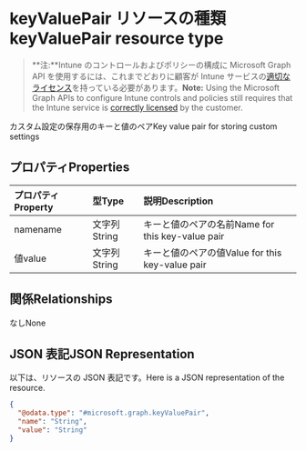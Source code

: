 # <a name="keyvaluepair-resource-type"></a><span data-ttu-id="1fc0e-101">keyValuePair リソースの種類</span><span class="sxs-lookup"><span data-stu-id="1fc0e-101">keyValuePair resource type</span></span>

> <span data-ttu-id="1fc0e-102">**注:**Intune のコントロールおよびポリシーの構成に Microsoft Graph API を使用するには、これまでどおりに顧客が Intune サービスの[適切なライセンス](https://go.microsoft.com/fwlink/?linkid=839381)を持っている必要があります。</span><span class="sxs-lookup"><span data-stu-id="1fc0e-102">**Note:** Using the Microsoft Graph APIs to configure Intune controls and policies still requires that the Intune service is [correctly licensed](https://go.microsoft.com/fwlink/?linkid=839381) by the customer.</span></span>

<span data-ttu-id="1fc0e-103">カスタム設定の保存用のキーと値のペア</span><span class="sxs-lookup"><span data-stu-id="1fc0e-103">Key value pair for storing custom settings</span></span>
## <a name="properties"></a><span data-ttu-id="1fc0e-104">プロパティ</span><span class="sxs-lookup"><span data-stu-id="1fc0e-104">Properties</span></span>
|<span data-ttu-id="1fc0e-105">プロパティ</span><span class="sxs-lookup"><span data-stu-id="1fc0e-105">Property</span></span>|<span data-ttu-id="1fc0e-106">型</span><span class="sxs-lookup"><span data-stu-id="1fc0e-106">Type</span></span>|<span data-ttu-id="1fc0e-107">説明</span><span class="sxs-lookup"><span data-stu-id="1fc0e-107">Description</span></span>|
|:---|:---|:---|
|<span data-ttu-id="1fc0e-108">name</span><span class="sxs-lookup"><span data-stu-id="1fc0e-108">name</span></span>|<span data-ttu-id="1fc0e-109">文字列</span><span class="sxs-lookup"><span data-stu-id="1fc0e-109">String</span></span>|<span data-ttu-id="1fc0e-110">キーと値のペアの名前</span><span class="sxs-lookup"><span data-stu-id="1fc0e-110">Name for this key-value pair</span></span>|
|<span data-ttu-id="1fc0e-111">値</span><span class="sxs-lookup"><span data-stu-id="1fc0e-111">value</span></span>|<span data-ttu-id="1fc0e-112">文字列</span><span class="sxs-lookup"><span data-stu-id="1fc0e-112">String</span></span>|<span data-ttu-id="1fc0e-113">キーと値のペアの値</span><span class="sxs-lookup"><span data-stu-id="1fc0e-113">Value for this key-value pair</span></span>|

## <a name="relationships"></a><span data-ttu-id="1fc0e-114">関係</span><span class="sxs-lookup"><span data-stu-id="1fc0e-114">Relationships</span></span>
<span data-ttu-id="1fc0e-115">なし</span><span class="sxs-lookup"><span data-stu-id="1fc0e-115">None</span></span>
## <a name="json-representation"></a><span data-ttu-id="1fc0e-116">JSON 表記</span><span class="sxs-lookup"><span data-stu-id="1fc0e-116">JSON Representation</span></span>
<span data-ttu-id="1fc0e-117">以下は、リソースの JSON 表記です。</span><span class="sxs-lookup"><span data-stu-id="1fc0e-117">Here is a JSON representation of the resource.</span></span>
<!-- {
  "blockType": "resource",
  "keyProperty": "id",
  "@odata.type": "microsoft.graph.keyValuePair"
}
-->
``` json
{
  "@odata.type": "#microsoft.graph.keyValuePair",
  "name": "String",
  "value": "String"
}
```



